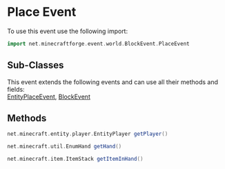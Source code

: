 # Place Event

To use this event use the following import:
```groovy
import net.minecraftforge.event.world.BlockEvent.PlaceEvent
```

## Sub-Classes
This event extends the following events and can use all their methods and fields: <br>
[EntityPlaceEvent](entity_place_event.md), [BlockEvent](block_event.md)

## Methods
```groovy
net.minecraft.entity.player.EntityPlayer getPlayer()
```

```groovy
net.minecraft.util.EnumHand getHand()
```

```groovy
net.minecraft.item.ItemStack getItemInHand()
```
